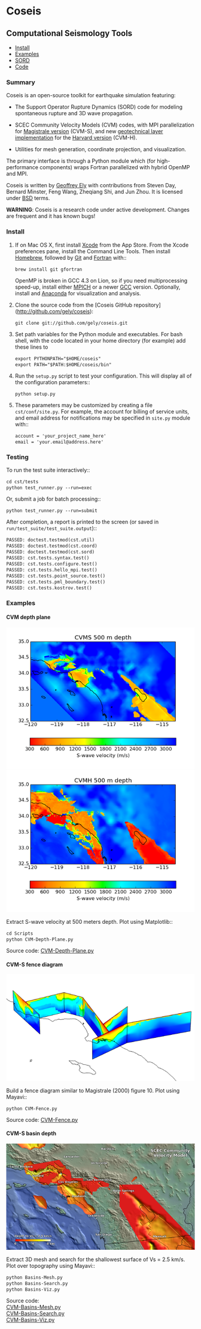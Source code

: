 Coseis
======

Computational Seismology Tools
------------------------------

<nav>

- [Install](#install)
- [Examples](#examples)
- [SORD](Sord.html)
- [Code](https://github.com/gely/coseis/)

</nav>


### Summary

Coseis is an open-source toolkit for earthquake simulation featuring:

- The Support Operator Rupture Dynamics (SORD) code for modeling spontaneous
  rupture and 3D wave propagation.

- SCEC Community Velocity Models (CVM) codes, with MPI parallelization for
  [Magistrale version](http://www.data.scec.org/3Dvelocity/) (CVM-S), and new
  [geotechnical layer implementation](http://earth.usc.edu/~gely/vs30gtl/) for
  the [Harvard version](http://structure.harvard.edu/cvm-h/) (CVM-H).

- Utilities for mesh generation, coordinate projection, and visualization.

The primary interface is through a Python module which (for high-performance
components) wraps Fortran parallelized with hybrid OpenMP and MPI.

Coseis is written by [Geoffrey Ely] with contributions from Steven Day,
Bernard Minster, Feng Wang, Zheqiang Shi, and Jun Zhou.  It is licensed under
[BSD] terms.

[Geoffrey Ely]: http://earth.usc.edu/~gely/
[BSD]:          http://opensource.org/licenses/BSD-2-Clause

**WARNING**: Coseis is a research code under active development. Changes are
frequent and it has known bugs!


### Install

1.  If on Mac OS X, first install [Xcode] from the App Store. From the Xcode
    preferences pane, install the Command Line Tools. Then install [Homebrew],
    followed by [Git] and [Fortran] with::

        brew install git gfortran

    OpenMP is broken in GCC 4.3 on Lion, so if you need multiprocessing speed-up,
    install either [MPICH] or a newer [GCC] version.  Optionally, install and
    [Anaconda] for visualization and analysis. 

2.  Clone the source code from the [Coseis GitHub repository]
    (http://github.com/gely/coseis):

        git clone git://github.com/gely/coseis.git

3.  Set path variables for the Python module and executables. For bash shell,
    with the code located in your home directory (for example) add these lines
    to

        export PYTHONPATH="$HOME/coseis"
        export PATH="$PATH:$HOME/coseis/bin"

4.  Run the `setup.py` script to test your configuration. This will display
    all of the configuration parameters::

        python setup.py

5.  These parameters may be customized by creating a file `cst/conf/site.py`.
    For example, the account for billing of service units, and email address for
    notifications may be specified in `site.py` module with::

        account = 'your_project_name_here'
        email = 'your.email@address.here'

[Xcode]:    http://itunes.apple.com/us/app/xcode/id497799835
[Homebrew]: http://mxcl.github.com/homebrew/
[Git]:      http://git-scm.com/
[Fortran]:  http://r.research.att.com/tools/
[MPICH]:    http://www.mcs.anl.gov/research/projects/mpich2/
[GCC]:      http://gcc.gnu.org/
[Anaconda]: https://store.continuum.io/cshop/anaconda/


### Testing

To run the test suite interactively::

    cd cst/tests
    python test_runner.py --run=exec

Or, submit a job for batch processing::

    python test_runner.py --run=submit

After completion, a report is printed to the screen (or saved in
`run/test_suite/test_suite.output`)::

    PASSED: doctest.testmod(cst.util)
    PASSED: doctest.testmod(cst.coord)
    PASSED: doctest.testmod(cst.sord)
    PASSED: cst.tests.syntax.test()
    PASSED: cst.tests.configure.test()
    PASSED: cst.tests.hello_mpi.test()
    PASSED: cst.tests.point_source.test()
    PASSED: cst.tests.pml_boundary.test()
    PASSED: cst.tests.kostrov.test()


### Examples

#### CVM depth plane

![](../figures/CVM-Depth-Plane-Vs-S.png)
![](../figures/CVM-Depth-Plane-Vs-H.png)

Extract S-wave velocity at 500 meters depth. Plot using Matplotlib::

    cd Scripts
    python CVM-Depth-Plane.py

Source code: [CVM-Depth-Plane.py](../Scripts/CVM-Depth-Plane.py)

#### CVM-S fence diagram

![](../figures/CVM-Fence-Vp-S.png)

Build a fence diagram similar to Magistrale (2000) figure 10. Plot using
Mayavi::

    python CVM-Fence.py

Source code: [CVM-Fence.py](../Scripts/CVM-Fence.py)

#### CVM-S basin depth

![](../figures/CVM-Basins.png)

Extract 3D mesh and search for the shallowest surface of Vs = 2.5 km/s.
Plot over topography using Mayavi::

    python Basins-Mesh.py
    python Basins-Search.py
    python Basins-Viz.py

Source code:  
[CVM-Basins-Mesh.py](../Scripts/CVM-Basins-Mesh.py)  
[CVM-Basins-Search.py](../Scripts/CVM-Basins-Search.py)  
[CVM-Basins-Viz.py](../Scripts/CVM-Basins-Viz.py)  

